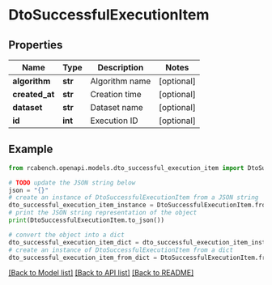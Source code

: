 # DtoSuccessfulExecutionItem


## Properties

Name | Type | Description | Notes
------------ | ------------- | ------------- | -------------
**algorithm** | **str** | Algorithm name | [optional] 
**created_at** | **str** | Creation time | [optional] 
**dataset** | **str** | Dataset name | [optional] 
**id** | **int** | Execution ID | [optional] 

## Example

```python
from rcabench.openapi.models.dto_successful_execution_item import DtoSuccessfulExecutionItem

# TODO update the JSON string below
json = "{}"
# create an instance of DtoSuccessfulExecutionItem from a JSON string
dto_successful_execution_item_instance = DtoSuccessfulExecutionItem.from_json(json)
# print the JSON string representation of the object
print(DtoSuccessfulExecutionItem.to_json())

# convert the object into a dict
dto_successful_execution_item_dict = dto_successful_execution_item_instance.to_dict()
# create an instance of DtoSuccessfulExecutionItem from a dict
dto_successful_execution_item_from_dict = DtoSuccessfulExecutionItem.from_dict(dto_successful_execution_item_dict)
```
[[Back to Model list]](../README.md#documentation-for-models) [[Back to API list]](../README.md#documentation-for-api-endpoints) [[Back to README]](../README.md)


